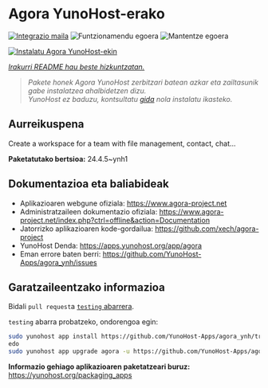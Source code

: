 <!--
Ohart ongi: README hau automatikoki sortu da <https://github.com/YunoHost/apps/tree/master/tools/readme_generator>ri esker
EZ editatu eskuz.
-->

# Agora YunoHost-erako

[![Integrazio maila](https://dash.yunohost.org/integration/agora.svg)](https://dash.yunohost.org/appci/app/agora) ![Funtzionamendu egoera](https://ci-apps.yunohost.org/ci/badges/agora.status.svg) ![Mantentze egoera](https://ci-apps.yunohost.org/ci/badges/agora.maintain.svg)

[![Instalatu Agora YunoHost-ekin](https://install-app.yunohost.org/install-with-yunohost.svg)](https://install-app.yunohost.org/?app=agora)

*[Irakurri README hau beste hizkuntzatan.](./ALL_README.md)*

> *Pakete honek Agora YunoHost zerbitzari batean azkar eta zailtasunik gabe instalatzea ahalbidetzen dizu.*  
> *YunoHost ez baduzu, kontsultatu [gida](https://yunohost.org/install) nola instalatu ikasteko.*

## Aurreikuspena

Create a workspace for a team with file management, contact, chat...

**Paketatutako bertsioa:** 24.4.5~ynh1
## Dokumentazioa eta baliabideak

- Aplikazioaren webgune ofiziala: <https://www.agora-project.net>
- Administratzaileen dokumentazio ofiziala: <https://www.agora-project.net/index.php?ctrl=offline&action=Documentation>
- Jatorrizko aplikazioaren kode-gordailua: <https://github.com/xech/agora-project>
- YunoHost Denda: <https://apps.yunohost.org/app/agora>
- Eman errore baten berri: <https://github.com/YunoHost-Apps/agora_ynh/issues>

## Garatzaileentzako informazioa

Bidali `pull request`a [`testing` abarrera](https://github.com/YunoHost-Apps/agora_ynh/tree/testing).

`testing` abarra probatzeko, ondorengoa egin:

```bash
sudo yunohost app install https://github.com/YunoHost-Apps/agora_ynh/tree/testing --debug
edo
sudo yunohost app upgrade agora -u https://github.com/YunoHost-Apps/agora_ynh/tree/testing --debug
```

**Informazio gehiago aplikazioaren paketatzeari buruz:** <https://yunohost.org/packaging_apps>
